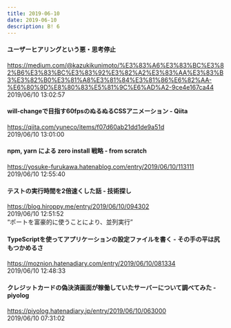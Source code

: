 ```yaml
---
title: 2019-06-10
date: 2019-06-10
description: B! 6
---
```


#### ユーザーヒアリングという悪・思考停止
https://medium.com/@kazukikunimoto/%E3%83%A6%E3%83%BC%E3%82%B6%E3%83%BC%E3%83%92%E3%82%A2%E3%83%AA%E3%83%B3%E3%82%B0%E3%81%A8%E3%81%84%E3%81%86%E6%82%AA-%E6%80%9D%E8%80%83%E5%81%9C%E6%AD%A2-9ce4e167ca44<br>
2019/06/10 13:02:57<br>


#### will-changeで目指す60fpsのぬるぬるCSSアニメーション - Qiita
https://qiita.com/yuneco/items/f07d60ab21dd1de9a51d<br>
2019/06/10 13:01:00<br>


#### npm, yarn による zero install 戦略 - from scratch
https://yosuke-furukawa.hatenablog.com/entry/2019/06/10/113111<br>
2019/06/10 12:55:40<br>


#### テストの実行時間を2倍速くした話 - 技術探し
https://blog.hiroppy.me/entry/2019/06/10/094302<br>
2019/06/10 12:51:52<br>
“ポートを富豪的に使うことにより、並列実行”


#### TypeScriptを使ってアプリケーションの設定ファイルを書く - その手の平は尻もつかめるさ
https://moznion.hatenadiary.com/entry/2019/06/10/081334<br>
2019/06/10 12:48:33<br>


#### クレジットカードの偽決済画面が稼働していたサーバーについて調べてみた - piyolog
https://piyolog.hatenadiary.jp/entry/2019/06/10/063000<br>
2019/06/10 07:31:02<br>


